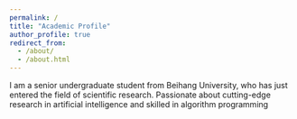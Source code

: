 ```yaml
---
permalink: /
title: "Academic Profile"
author_profile: true
redirect_from: 
  - /about/
  - /about.html
---
```


I am a senior undergraduate student from Beihang University, who has just entered the field of scientific research. Passionate about cutting-edge research in artificial intelligence and skilled in algorithm programming

